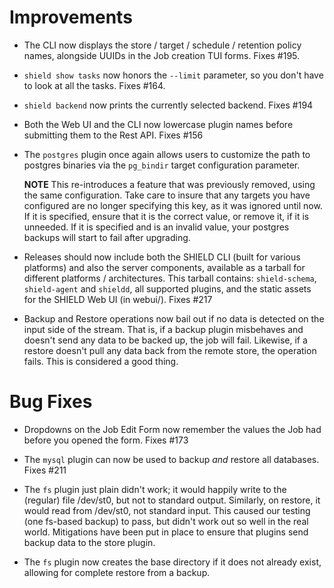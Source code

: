 # Improvements

- The CLI now displays the store / target / schedule / retention
  policy names, alongside UUIDs in the Job creation TUI forms.
  Fixes #195.

- `shield show tasks` now honors the `--limit` parameter, so you
  don't have to look at all the tasks.  Fixes #164.

- `shield backend` now prints the currently selected backend.
  Fixes #194

- Both the Web UI and the CLI now lowercase plugin names before
  submitting them to the Rest API.  Fixes #156

- The `postgres` plugin once again allows users to customize the path
  to postgres binaries via the `pg_bindir` target configuration parameter.

  **NOTE** This re-introduces a feature that was previously removed, using
  the same configuration. Take care to insure that any targets you have
  configured are no longer specifying this key, as it was ignored until now.
  If it is specified, ensure that it is the correct value, or remove it, if
  it is unneeded. If it is specified and is an invalid value, your postgres
  backups will start to fail after upgrading.

- Releases should now include both the SHIELD CLI (built for
  various platforms) and also the server components, available as a
  tarball for different platforms / architectures.  This tarball
  contains: `shield-schema`, `shield-agent` and `shieldd`, all
  supported plugins, and the static assets for the SHIELD Web UI
  (in webui/).  Fixes #217

- Backup and Restore operations now bail out if no data is
  detected on the input side of the stream.  That is, if a backup
  plugin misbehaves and doesn't send any data to be backed up, the
  job will fail.  Likewise, if a restore doesn't pull any data
  back from the remote store, the operation fails.  This is
  considered a good thing.

# Bug Fixes

- Dropdowns on the Job Edit Form now remember the values the Job
  had before you opened the form.  Fixes #173

- The `mysql` plugin can now be used to backup _and_ restore all
  databases.  Fixes #211

- The `fs` plugin just plain didn't work; it would happily write
  to the (regular) file /dev/st0, but not to standard output.
  Similarly, on restore, it would read from /dev/st0, not standard
  input.  This caused our testing (one fs-based backup) to pass,
  but didn't work out so well in the real world.  Mitigations have
  been put in place to ensure that plugins send backup data to the
  store plugin.

- The `fs` plugin now creates the base directory if it does not
  already exist, allowing for complete restore from a backup.
